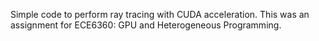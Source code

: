 Simple code to perform ray tracing with CUDA acceleration. 
This was an assignment for ECE6360: GPU and Heterogeneous Programming.
